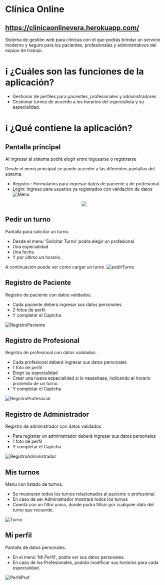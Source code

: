 # Clínica Online
## https://clinicaonlinevera.herokuapp.com/

Sistema de gestión web para clinicas con el que podrás brindar un servicio moderno y seguro para los pacientes, profesionales y administrativos del equipo de trabajo.


# :information_source: ¿Cuáles son las funciones de la aplicación?
- Gestionar de perfiles para pacientes, profesionales y administradores
- Gestionar turnos de acuerdo a los horarios del especialista y su especialidad.

# :information_source: ¿Qué contiene la aplicación?

## Pantalla principal

Al ingresar al sistema podrá elegir entre loguearse o registrarse

Desde el menú principial se puede acceder a las diferentes pantallas del sistema.
- Registro : Formularios para ingresar datos de paciente y de profesional.
- Login: Ingreso para usuarios ya registrados con validación de datos
![Menu](https://firebasestorage.googleapis.com/v0/b/clinica-online-ae136.appspot.com/o/capturas%2FMenuPrincipal.png?alt=media&token=6898260d-400c-4dc4-8d56-3196b63ad585 "Menu principal") 
<p align="center">
  <img src="https://firebasestorage.googleapis.com/v0/b/clinica-online-ae136.appspot.com/o/capturas%2Flogin.png?alt=media&token=d713660f-10ea-45fe-9f13-ba686690a93f" />
</p>

## Pedir un turno

Pantalla para solicitar un turno.

- Desde el menu 'Solicitar Turno' podra elegir un profesional
- Una especialidad
- Una fecha
- Y por último un horario.

A continuación puede ver como cargar un turno.
![pedirTurno](https://firebasestorage.googleapis.com/v0/b/clinica-online-ae136.appspot.com/o/capturas%2FpedirTurno.gif?alt=media&token=8f1ea990-0ac6-43b9-b038-78bb510de14b "pedirTurno")


## Registro de Paciente

Registro de paciente con datos validados.

- Cada paciente deberá ingresar sus datos personales
- 2 fotos de perfil
- Y completar el Captcha

![RegistroPaciente](https://firebasestorage.googleapis.com/v0/b/clinica-online-ae136.appspot.com/o/capturas%2FregistroPaciente.png?alt=media&token=d9449577-bfd6-4489-a707-d751add7743d "RegistroPaciente")

## Registro de Profesional

Registro de profesional con datos validados.

- Cada profesional deberá ingresar sus datos personales
- 1 foto de perfil
- Elegir su especialidad
- Crear una nueva especialidad si lo nesesitase, indicando el horario promedio de un turno.
- Y completar el Captcha

![RegistroProfesional](https://firebasestorage.googleapis.com/v0/b/clinica-online-ae136.appspot.com/o/capturas%2FregistroProfesional.png?alt=media&token=fd21699c-44e4-4521-b8f9-b96fa07e1322 "RegistroProfesional")

## Registro de Administrador

Registro de administrador con datos validados.

- Para registrar un administrador deberá ingresar sus datos personales
- 1 foto de perfil
- Y completar el Captcha


![RegistroAdministrador](https://firebasestorage.googleapis.com/v0/b/clinica-online-ae136.appspot.com/o/capturas%2FregistroAdministrador.png?alt=media&token=3e14df52-e303-4f6c-ad5f-f62fc96bfbf7 "RegistroAdministrador")

## Mis turnos

Menu con listado de turnos.

- Se mostrarán todos los turnos relacionados al paciente o profesional.
- En caso de ser Administrador mostrará todos los turnos
- Cuenta con un filtro unico, donde podra filtrar por cualquier dato del turno que recuerde.

![Turno](https://firebasestorage.googleapis.com/v0/b/clinica-online-ae136.appspot.com/o/capturas%2Fturnos.png?alt=media&token=6f59960d-20de-415b-8305-3fe08fbefc7e "Turno")

## Mi perfil

Pantalla de datos personales.

- En el menú 'Mi Perfil', podra ver sus datos personales.
- En caso de los Profesionales, podrán modificar sus horarios para cada especialidad.

![PerfilProf](https://firebasestorage.googleapis.com/v0/b/clinica-online-ae136.appspot.com/o/capturas%2FperfilProf.png?alt=media&token=52ab60ac-513b-4771-ad1f-d52653ab0222 "PerfilProf")